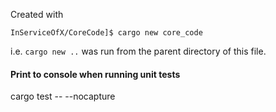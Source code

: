Created with

```
InServiceOfX/CoreCode]$ cargo new core_code
```
i.e. `cargo new ..` was run from the parent directory of this file.

#### Print to console when running unit tests

cargo test -- --nocapture